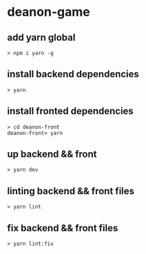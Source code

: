 # deanon-game

## add yarn global
```
> npm i yarn -g
```
## install backend dependencies
```
> yarn
```
## install fronted dependencies
```
> cd deanon-front 
deanon-front> yarn
```
## up backend && front
```
> yarn dev
```
## linting backend && front files
```
> yarn lint
```
## fix backend && front files
```
> yarn lint:fix
```